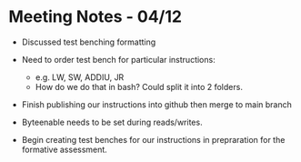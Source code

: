 # Meeting Notes - 04/12 

- Discussed test benching formatting

- Need to order test bench for particular instructions:
	- e.g. LW, SW, ADDIU, JR
	- How do we do that in bash? Could split it into 2 folders. 

- Finish publishing our instructions into github then merge to main branch

- Byteenable needs to be set during reads/writes.

- Begin creating test benches for our instructions in prepraration for the formative assessment.

